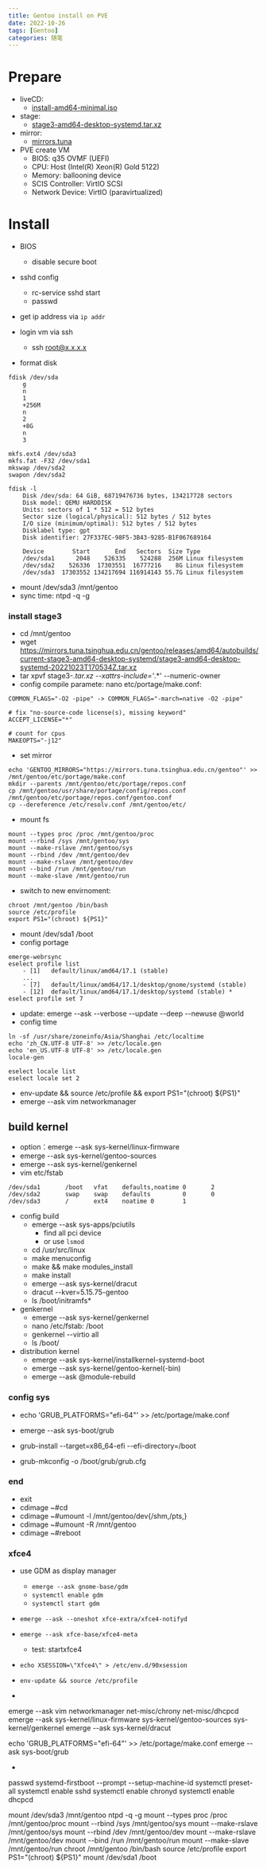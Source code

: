 ```yaml
---
title: Gentoo install on PVE
date: 2022-10-26
tags: [Gentoo]
categories: 随笔
---
```


# Prepare
- liveCD:
    - [install-amd64-minimal.iso](https://mirror.bytemark.co.uk/gentoo//releases/amd64/autobuilds/20221023T170534Z/install-amd64-minimal-20221023T170534Z.iso)
- stage:
    - [stage3-amd64-desktop-systemd.tar.xz](https://mirrors.tuna.tsinghua.edu.cn/gentoo/releases/amd64/autobuilds/current-stage3-amd64-desktop-systemd/stage3-amd64-desktop-systemd-20221023T170534Z.tar.xz)
- mirror:
    - [mirrors.tuna](https://mirrors.tuna.tsinghua.edu.cn/gentoo)
- PVE create VM
    - BIOS: q35 OVMF (UEFI)
    - CPU: Host (Intel(R) Xeon(R) Gold 5122)
    - Memory: ballooning device
    - SCIS Controller: VirtIO SCSI
    - Network Device: VirtIO (paravirtualized)




# Install
- BIOS
    - disable secure boot
- sshd config
    - rc-service sshd start
    - passwd
- get ip address via `ip addr`

- login vm via ssh
    - ssh root@x.x.x.x
- format disk
```shell
fdisk /dev/sda
    g
    n
    1
    +256M
    n
    2
    +8G
    n
    3

mkfs.ext4 /dev/sda3
mkfs.fat -F32 /dev/sda1
mkswap /dev/sda2
swapon /dev/sda2

fdisk -l
    Disk /dev/sda: 64 GiB, 68719476736 bytes, 134217728 sectors
    Disk model: QEMU HARDDISK
    Units: sectors of 1 * 512 = 512 bytes
    Sector size (logical/physical): 512 bytes / 512 bytes
    I/O size (minimum/optimal): 512 bytes / 512 bytes
    Disklabel type: gpt
    Disk identifier: 27F337EC-98F5-3B43-9285-B1F067689164

    Device        Start       End   Sectors  Size Type
    /dev/sda1      2048    526335    524288  256M Linux filesystem
    /dev/sda2    526336  17303551  16777216    8G Linux filesystem
    /dev/sda3  17303552 134217694 116914143 55.7G Linux filesystem
```
- mount /dev/sda3 /mnt/gentoo
- sync time: ntpd -q -g
### install stage3
- cd /mnt/gentoo
- wget https://mirrors.tuna.tsinghua.edu.cn/gentoo/releases/amd64/autobuilds/current-stage3-amd64-desktop-systemd/stage3-amd64-desktop-systemd-20221023T170534Z.tar.xz
- tar xpvf stage3-*.tar.xz --xattrs-include='*.*' --numeric-owner
- config compile paramete: nano etc/portage/make.conf:
```shell
COMMON_FLAGS="-O2 -pipe" -> COMMON_FLAGS="-march=native -O2 -pipe"

# fix "no-source-code license(s), missing keyword"
ACCEPT_LICENSE="*"

# count for cpus
MAKEOPTS="-j12"
```
- set mirror
```shell
echo 'GENTOO_MIRRORS="https://mirrors.tuna.tsinghua.edu.cn/gentoo"' >> /mnt/gentoo/etc/portage/make.conf
mkdir --parents /mnt/gentoo/etc/portage/repos.conf
cp /mnt/gentoo/usr/share/portage/config/repos.conf /mnt/gentoo/etc/portage/repos.conf/gentoo.conf
cp --dereference /etc/resolv.conf /mnt/gentoo/etc/
```
- mount fs
```shell
mount --types proc /proc /mnt/gentoo/proc
mount --rbind /sys /mnt/gentoo/sys
mount --make-rslave /mnt/gentoo/sys
mount --rbind /dev /mnt/gentoo/dev
mount --make-rslave /mnt/gentoo/dev
mount --bind /run /mnt/gentoo/run
mount --make-slave /mnt/gentoo/run
```
- switch to new envirnoment:
```shell
chroot /mnt/gentoo /bin/bash
source /etc/profile
export PS1="(chroot) ${PS1}"
```
- mount /dev/sda1 /boot
- config portage
```shell
emerge-webrsync
eselect profile list
    - [1]   default/linux/amd64/17.1 (stable)
    ...
    - [7]   default/linux/amd64/17.1/desktop/gnome/systemd (stable)
    - [12]  default/linux/amd64/17.1/desktop/systemd (stable) *
eselect profile set 7
```
- update: emerge --ask --verbose --update --deep --newuse @world
- config time
```shell
ln -sf /usr/share/zoneinfo/Asia/Shanghai /etc/localtime
echo 'zh_CN.UTF-8 UTF-8' >> /etc/locale.gen
echo 'en_US.UTF-8 UTF-8' >> /etc/locale.gen
locale-gen

eselect locale list
eselect locale set 2
```
- env-update && source /etc/profile && export PS1="(chroot) ${PS1}"
- emerge --ask vim networkmanager
## build kernel
- option：emerge --ask sys-kernel/linux-firmware
- emerge --ask sys-kernel/gentoo-sources
- emerge --ask sys-kernel/genkernel
- vim etc/fstab
```shell
/dev/sda1       /boot   vfat    defaults,noatime 0       2
/dev/sda2       swap    swap    defaults         0       0
/dev/sda3       /       ext4    noatime 0        1
```
- config build
    - emerge --ask sys-apps/pciutils
        - find all pci device
        - or use `lsmod`
    - cd /usr/src/linux
    - make menuconfig
    - make && make modules_install
    - make install
    - emerge --ask sys-kernel/dracut
    - dracut --kver=5.15.75-gentoo
    - ls /boot/initramfs*
- genkernel
    - emerge --ask sys-kernel/genkernel
    - nano /etc/fstab: /boot
    - genkernel --virtio all
    - ls /boot/
- distribution kernel
    - emerge --ask sys-kernel/installkernel-systemd-boot
    - emerge --ask sys-kernel/gentoo-kernel(-bin)
    - emerge --ask @module-rebuild

### config sys
- echo 'GRUB_PLATFORMS="efi-64"' >> /etc/portage/make.conf
- emerge --ask sys-boot/grub

- grub-install --target=x86_64-efi --efi-directory=/boot
- grub-mkconfig -o /boot/grub/grub.cfg

### end
- exit
- cdimage ~#cd
- cdimage ~#umount -l /mnt/gentoo/dev{/shm,/pts,}
- cdimage ~#umount -R /mnt/gentoo
- cdimage ~#reboot

### xfce4
- use GDM as display manager
    - `emerge --ask gnome-base/gdm`
    - `systemctl enable gdm`
    - `systemctl start gdm`
- `emerge --ask --oneshot xfce-extra/xfce4-notifyd`
- `emerge --ask xfce-base/xfce4-meta`
    - test: startxfce4
- `echo XSESSION=\"Xfce4\" > /etc/env.d/90xsession`
- `env-update && source /etc/profile`


- 
emerge --ask vim networkmanager net-misc/chrony net-misc/dhcpcd
emerge --ask sys-kernel/linux-firmware sys-kernel/gentoo-sources sys-kernel/genkernel
emerge --ask sys-kernel/dracut

echo 'GRUB_PLATFORMS="efi-64"' >> /etc/portage/make.conf
emerge --ask sys-boot/grub

- 
passwd
systemd-firstboot --prompt --setup-machine-id
systemctl preset-all
systemctl enable sshd
systemctl enable chronyd
systemctl enable dhcpcd





mount /dev/sda3 /mnt/gentoo
ntpd -q -g
mount --types proc /proc /mnt/gentoo/proc
mount --rbind /sys /mnt/gentoo/sys
mount --make-rslave /mnt/gentoo/sys
mount --rbind /dev /mnt/gentoo/dev
mount --make-rslave /mnt/gentoo/dev
mount --bind /run /mnt/gentoo/run
mount --make-slave /mnt/gentoo/run
chroot /mnt/gentoo /bin/bash
source /etc/profile
export PS1="(chroot) ${PS1}"
mount /dev/sda1 /boot